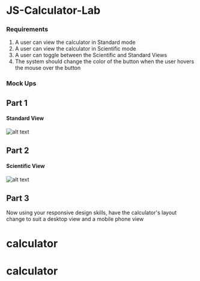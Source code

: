 # JS-Calculator-Lab



### Requirements
1. A user can view the calculator in Standard mode 
2. A user can view the calculator in Scientific mode 
3. A user can toggle between the Scientific and Standard Views
4. The system should change the color of the button when the user hovers the mouse over the button

### Mock Ups

## Part 1

#### Standard View
![alt text](img/standardView.png)

## Part 2

#### Scientific View
![alt text](img/scientificView.png)

## Part 3

Now using your responsive design skills, have the calculator's layout change to suit a desktop view and a mobile phone view
# calculator
# calculator

